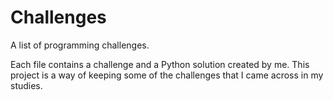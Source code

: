 # Challenges

A list of programming challenges. 

Each file contains a challenge and a Python solution created by me. This project is a way of keeping some of the challenges that I came across in my studies. 

